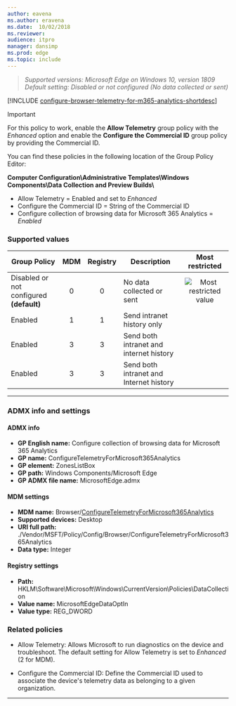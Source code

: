 ```yaml
---
author: eavena
ms.author: eravena
ms.date:  10/02/2018
ms.reviewer:
audience: itpro
manager: dansimp
ms.prod: edge
ms.topic: include
---
```


<!-- Configure collection of browsing data for Microsoft 365 Analytics -->
>*Supported versions: Microsoft Edge on Windows 10, version 1809*<br>
>*Default setting:  Disabled or not configured (No data collected or sent)*

[!INCLUDE [configure-browser-telemetry-for-m365-analytics-shortdesc](../shortdesc/configure-browser-telemetry-for-m365-analytics-shortdesc.md)]


> [!IMPORTANT]
> For this policy to work, enable the **Allow Telemetry** group policy with the _Enhanced_ option and enable the **Configure the Commercial ID** group policy by providing the Commercial ID.
>
> You can find these policies in the following location of the Group Policy Editor:
>
> **Computer Configuration\\Administrative Templates\\Windows Components\\Data Collection and Preview Builds\\**
> <ul><li>Allow Telemetry = Enabled and set to <em>Enhanced</em></li><li>Configure the Commercial ID = String of the Commercial ID</li><li>Configure collection of browsing data for Microsoft 365 Analytics = <em>Enabled</em></li></ul>


### Supported values


|                Group Policy                 | MDM | Registry |               Description               |                 Most restricted                  |
|---------------------------------------------|:---:|:--------:|-----------------------------------------|:------------------------------------------------:|
| Disabled or not configured<br>**(default)** |  0  |    0     |        No data collected or sent        | ![Most restricted value](../images/check-gn.png) |
|                   Enabled                   |  1  |    1     |       Send intranet history only        |                                                  |
|                   Enabled                   |  3  |    3     | Send both intranet and internet history |                                                  |
|                   Enabled                   |  3  |    3     | Send both intranet and Internet history |                                                  |

---


### ADMX info and settings
#### ADMX info
- **GP English name:** Configure collection of browsing data for Microsoft 365 Analytics
- **GP name:** ConfigureTelemetryForMicrosoft365Analytics
- **GP element:** ZonesListBox
- **GP path:** Windows Components/Microsoft Edge
- **GP ADMX file name:** MicrosoftEdge.admx


#### MDM settings
- **MDM name:** Browser/[ConfigureTelemetryForMicrosoft365Analytics](https://docs.microsoft.com/windows/client-management/mdm/policy-csp-browser#browser-configuretelemetryformicrosoft365analytics)
- **Supported devices:** Desktop
- **URI full path:** ./Vendor/MSFT/Policy/Config/Browser/ConfigureTelemetryForMicrosoft365Analytics
- **Data type:** Integer

#### Registry settings
- **Path:** HKLM\Software\Microsoft\Windows\CurrentVersion\Policies\DataCollection
- **Value name:** MicrosoftEdgeDataOptIn
- **Value type:** REG_DWORD

### Related policies
- Allow Telemetry: Allows Microsoft to run diagnostics on the device and troubleshoot. The default setting for Allow Telemetry is set to _Enhanced_  (2 for MDM).

- Configure the Commercial ID: Define the Commercial ID used to associate the device's telemetry data as belonging to a given organization.

<hr>
